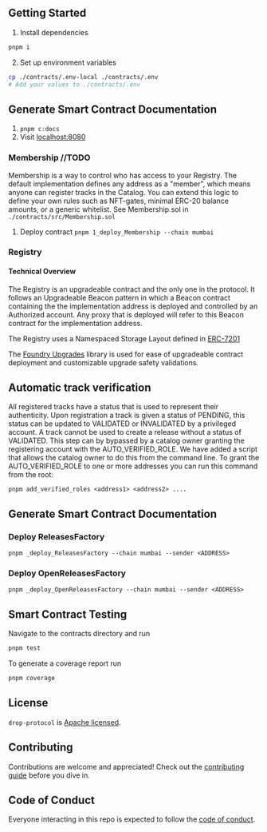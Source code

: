 

## Getting Started

1. Install dependencies
```bash
pnpm i
```

2. Set up environment variables
```bash
cp ./contracts/.env-local ./contracts/.env
# Add your values to ./contracts/.env
```

## Generate Smart Contract Documentation

1. `pnpm c:docs`
2. Visit [localhost:8080](localhost:8080)

### Membership //TODO

Membership is a way to control who has access to your Registry. The default implementation defines any address as a "member", which means anyone can register tracks in the Catalog. You can extend this logic to define your own rules such as NFT-gates, minimal ERC-20 balance amounts, or a generic whitelist. See Membership.sol in `./contracts/src/Membership.sol`

1. Deploy contract `pnpm 1_deploy_Membership --chain mumbai`


### Registry

#### Technical Overview

The Registry is an upgradeable contract and the only one in the protocol. It follows an Upgradeable Beacon pattern in which a Beacon contract containing the the implementation address is deployed and controlled by an Authorized account. Any proxy that is deployed will refer to this Beacon contract for the implementation address.

The Registry uses a Namespaced Storage Layout defined in [ERC-7201](https://eips.ethereum.org/EIPS/eip-7201)

The [Foundry Upgrades](https://docs.openzeppelin.com/upgrades-plugins/1.x/api-foundry-upgrades) library is used for ease of upgradeable contract deployment and customizable upgrade safety validations.






## Automatic track verification

All registered tracks have a status that is used to represent their authenticity. Upon registration a track is given a status of PENDING, this status can be updated to VALIDATED or INVALIDATED by a privileged account. A track cannot be used to create a release without a status of VALIDATED. This step can by bypassed by a catalog owner granting the registering account with the AUTO_VERIFIED_ROLE. We have added a script that allows the catalog owner to do this from the command line. To grant the AUTO_VERIFIED_ROLE to one or more addresses you can run this command from the root: 

`pnpm add_verified_roles <address1> <address2> ....`

## Generate Smart Contract Documentation

### Deploy ReleasesFactory
`pnpm _deploy_ReleasesFactory --chain mumbai --sender <ADDRESS>`

### Deploy OpenReleasesFactory
`pnpm _deploy_OpenReleasesFactory --chain mumbai --sender <ADDRESS>`

## Smart Contract Testing

Navigate to the contracts directory and run

```bash
pnpm test
```

To generate a coverage report run

```bash
pnpm coverage
```

## License

`drop-protocol` is [Apache licensed](LICENSE).

## Contributing

Contributions are welcome and appreciated! Check out the
[contributing guide](CONTRIBUTING.md) before you dive in.

## Code of Conduct

Everyone interacting in this repo is expected to follow the
[code of conduct](CODE_OF_CONDUCT.md).
